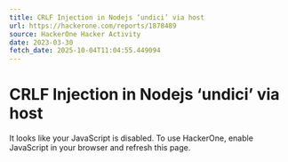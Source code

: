 ```yaml
---
title: CRLF Injection in Nodejs ‘undici’ via host
url: https://hackerone.com/reports/1878489
source: HackerOne Hacker Activity
date: 2023-03-30
fetch_date: 2025-10-04T11:04:55.449094
---
```


# CRLF Injection in Nodejs ‘undici’ via host

It looks like your JavaScript is disabled. To use HackerOne, enable JavaScript in your browser and refresh this page.
